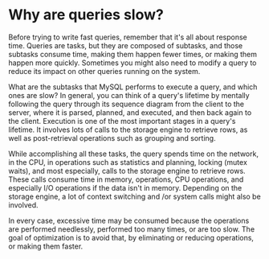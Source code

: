 # Why are queries slow?

Before trying to write fast queries, remember that it's all about response time. Queries are tasks, but they are composed of subtasks, and those subtasks consume time, making them happen fewer times, or making them happen more quickly. Sometimes you might also need to modify a query to reduce its impact on other queries running on the system.

What are the subtasks that MySQL performs to execute a query, and which ones are slow? In general, you can think of a query's lifetime by mentally following the query through its sequence diagram from the client to the server, where it is parsed, planned, and executed, and then back again to the client. Execution is one of the most important stages in a query's lifetime. It involves lots of calls to the storage engine to retrieve rows, as well as post-retrieval operations such as grouping and sorting.

While accomplishing all these tasks, the query spends time on the network, in the CPU, in operations such as statistics and planning, locking (mutex waits), and most especially, calls to the storage engine to retrieve rows. These calls consume time in memory, operations, CPU operations, and especially I/O operations if the data isn't in memory. Depending on the storage engine, a lot of context switching and /or system calls might also be involved.

In every case, excessive time may be consumed because the operations are performed needlessly, performed too many times, or are too slow. The goal of optimization is to avoid that, by eliminating or reducing operations, or making them faster.
